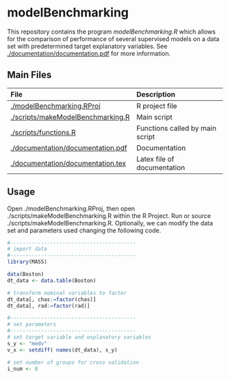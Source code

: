 # modelBenchmarking

This repository contains the program *modelBenchmarking.R* which allows for the comparison of performance of several supervised models on a data set with predetermined target explanatory variables. See [./documentation/documentation.pdf][doc] for more information.


## Main Files

| File   | Description |
|:-------|:------|
| [./modelBenchmarking.RProj][proj]   |    R project file  |
| [./scripts/makeModelBenchmarking.R][makeR]   |  Main script |
| [./scripts/functions.R][makeR]    | Functions called by main script |
| [./documentation/documentation.pdf][doc]    |     Documentation |
| [./documentation/documentation.tex][doc]    |     Latex file of documentation |


## Usage

Open ./modelBenchmarking.RProj, then open ./scripts/makeModelBenchmarking.R within the R Project. Run or source ./scripts/makeModelBenchmarking.R. Optionally, we can modify the data set and parameters used changing the following code.

```r
#-----------------------------------------
# import data
#-----------------------------------------
library(MASS)

data(Boston)
dt_data <- data.table(Boston)

# transform nominal variables to factor
dt_data[, chas:=factor(chas)]
dt_data[, rad:=factor(rad)]

#-----------------------------------------
# set parameters
#-----------------------------------------
# set target variable and explanatory variables
s_y <- "medv"
v_x <- setdiff( names(dt_data), s_y)

# set number of groups for cross validation
i_num <- 8

```


[doc]: https://github.com/AlejandroKantor/modelBenchmarking/tree/master/documentation/documentation.pdf

[proj]: https://github.com/AlejandroKantor/modelBenchmarking/blob/master/modelBenchmarking.Rproj

[makeR]: https://github.com/AlejandroKantor/modelBenchmarking/tree/master/scripts/makeModelBenchmarking.R

[ScriptR]: https://github.com/AlejandroKantor/modelBenchmarking/tree/master/scripts/functions.R

[tex]: https://github.com/AlejandroKantor/modelBenchmarking/tree/master/documentation/documentation.tex